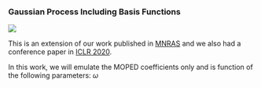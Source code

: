 ### Gaussian Process Including Basis Functions

<img src="https://latex.codecogs.com/svg.latex?\normal&space;x=\frac{-b\pm\sqrt{b^2-4ac}}{2a}"/>

This is an extension of our work published in <a href="https://doi.org/10.1093/mnras/staa2102">MNRAS</a> and we also had a conference paper in <a href="https://iclr2020-fsai.github.io/FSAI/">ICLR 2020</a>.

In this work, we will emulate the MOPED coefficients only and is function of the following parameters: $\omega$
